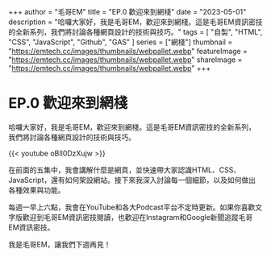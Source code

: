 +++
author = "毛哥EM"
title = "EP.0 歡迎來到網棧"
date = "2023-05-01"
description = "哈囉大家好，我是毛哥EM，歡迎來到網棧。這是毛哥EM資訊密技的全新系列，我們將討論各種網頁設計的技術與技巧。"
tags = [
"自製", 
    "HTML",
    "CSS",
    "JavaScript",
    "Github",
    "GAS"
]
series = ["網棧"]
thumbnail = "https://emtech.cc/images/thumbnails/webpallet.webp"
featureImage = "https://emtech.cc/images/thumbnails/webpallet.webp"
shareImage = "https://emtech.cc/images/thumbnails/webpallet.webp"
+++

# EP.0 歡迎來到網棧

哈囉大家好，我是毛哥EM，歡迎來到網棧。這是毛哥EM資訊密技的全新系列，我們將討論各種網頁設計的技術與技巧。

<!--more-->

{{< youtube oBIl0DzXujw >}}

在前面的五集中，我會講解什麼是網頁，並快速帶大家認識HTML、CSS、JavaScript，還有如何架設網站。接下來我深入討論每一個細節，以及如何做出各種效果與功能。

每週一早上六點，我會在YouTube和各大Podcast平台不定時更新。如果你喜歡文字版歡迎到毛哥EM資訊密技閱讀，也歡迎在Instagram和Google新聞追蹤毛哥EM資訊密技。

我是毛哥EM，讓我們下週再見！